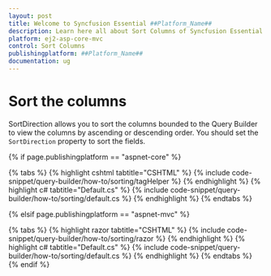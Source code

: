 ```yaml
---
layout: post
title: Welcome to Syncfusion Essential ##Platform_Name##
description: Learn here all about Sort Columns of Syncfusion Essential ##Platform_Name## widgets based on HTML5 and jQuery.
platform: ej2-asp-core-mvc
control: Sort Columns
publishingplatform: ##Platform_Name##
documentation: ug
---
```



# Sort the columns

SortDirection allows you to sort the columns bounded to the Query Builder to view the columns by ascending or descending order. You should set the `SortDirection` property to sort the fields.

{% if page.publishingplatform == "aspnet-core" %}

{% tabs %}
{% highlight cshtml tabtitle="CSHTML" %}
{% include code-snippet/query-builder/how-to/sorting/tagHelper %}
{% endhighlight %}
{% highlight c# tabtitle="Default.cs" %}
{% include code-snippet/query-builder/how-to/sorting/default.cs %}
{% endhighlight %}
{% endtabs %}

{% elsif page.publishingplatform == "aspnet-mvc" %}

{% tabs %}
{% highlight razor tabtitle="CSHTML" %}
{% include code-snippet/query-builder/how-to/sorting/razor %}
{% endhighlight %}
{% highlight c# tabtitle="Default.cs" %}
{% include code-snippet/query-builder/how-to/sorting/default.cs %}
{% endhighlight %}
{% endtabs %}
{% endif %}



